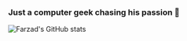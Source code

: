 ### Just a computer geek chasing his passion 🚀

![Farzad's GitHub stats](https://github-readme-stats.vercel.app/api?username=FarzadHayat&theme=dracula&show_icons=true)
